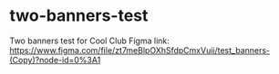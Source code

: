 # two-banners-test
 Two banners test for Cool Club
Figma link: https://www.figma.com/file/zt7meBlpOXhSfdpCmxVuii/test_banners-(Copy)?node-id=0%3A1
